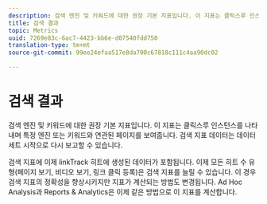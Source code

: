 ```yaml
---
description: 검색 엔진 및 키워드에 대한 권장 기본 지표입니다. 이 지표는 클릭스루 인스턴스를 나타내며 특정 엔진 또는 키워드와 연관된 페이지를 보여줍니다. 검색 지표 데이터는 데이터 세트 시작으로 다시 보고할 수 있습니다.
title: 검색 결과
topic: Metrics
uuid: 7269e83c-6ac7-4423-bb6e-d07540fdd750
translation-type: tm+mt
source-git-commit: 99ee24efaa517e8da700c67818c111c4aa90dc02

---
```



# 검색 결과

검색 엔진 및 키워드에 대한 권장 기본 지표입니다. 이 지표는 클릭스루 인스턴스를 나타내며 특정 엔진 또는 키워드와 연관된 페이지를 보여줍니다. 검색 지표 데이터는 데이터 세트 시작으로 다시 보고할 수 있습니다.

검색 지표에 이제 linkTrack 히트에 생성된 데이터가 포함됩니다. 이제 모든 히트 수 유형(페이지 보기, 비디오 보기, 링크 클릭 등록)은 검색 지표를 늘릴 수 있습니다. 이 경우 검색 지표의 정확성을 향상시키지만 지표가 계산되는 방법도 변경됩니다. Ad Hoc Analysis과 Reports &amp; Analytics은 이제 같은 방법으로 이 지표를 계산합니다.
